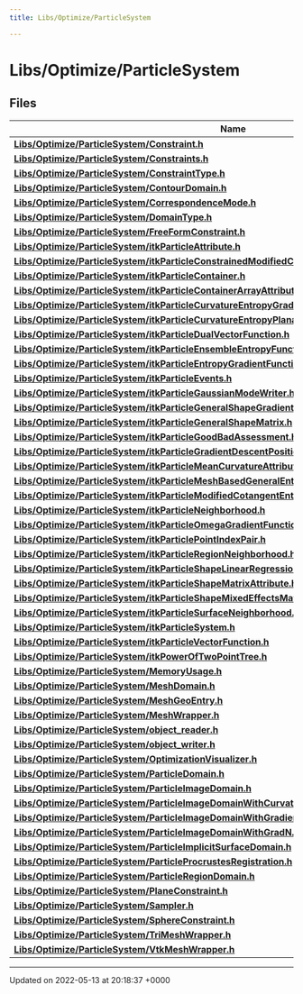 ```yaml
---
title: Libs/Optimize/ParticleSystem

---
```


# Libs/Optimize/ParticleSystem



## Files

| Name           |
| -------------- |
| **[Libs/Optimize/ParticleSystem/Constraint.h](../Files/Constraint_8h.md#file-constraint.h)**  |
| **[Libs/Optimize/ParticleSystem/Constraints.h](../Files/Constraints_8h.md#file-constraints.h)**  |
| **[Libs/Optimize/ParticleSystem/ConstraintType.h](../Files/ConstraintType_8h.md#file-constrainttype.h)**  |
| **[Libs/Optimize/ParticleSystem/ContourDomain.h](../Files/ContourDomain_8h.md#file-contourdomain.h)**  |
| **[Libs/Optimize/ParticleSystem/CorrespondenceMode.h](../Files/CorrespondenceMode_8h.md#file-correspondencemode.h)**  |
| **[Libs/Optimize/ParticleSystem/DomainType.h](../Files/DomainType_8h.md#file-domaintype.h)**  |
| **[Libs/Optimize/ParticleSystem/FreeFormConstraint.h](../Files/FreeFormConstraint_8h.md#file-freeformconstraint.h)**  |
| **[Libs/Optimize/ParticleSystem/itkParticleAttribute.h](../Files/itkParticleAttribute_8h.md#file-itkparticleattribute.h)**  |
| **[Libs/Optimize/ParticleSystem/itkParticleConstrainedModifiedCotangentEntropyGradientFunction.h](../Files/itkParticleConstrainedModifiedCotangentEntropyGradientFunction_8h.md#file-itkparticleconstrainedmodifiedcotangententropygradientfunction.h)**  |
| **[Libs/Optimize/ParticleSystem/itkParticleContainer.h](../Files/itkParticleContainer_8h.md#file-itkparticlecontainer.h)**  |
| **[Libs/Optimize/ParticleSystem/itkParticleContainerArrayAttribute.h](../Files/itkParticleContainerArrayAttribute_8h.md#file-itkparticlecontainerarrayattribute.h)**  |
| **[Libs/Optimize/ParticleSystem/itkParticleCurvatureEntropyGradientFunction.h](../Files/itkParticleCurvatureEntropyGradientFunction_8h.md#file-itkparticlecurvatureentropygradientfunction.h)**  |
| **[Libs/Optimize/ParticleSystem/itkParticleCurvatureEntropyPlanarConstraint.h](../Files/itkParticleCurvatureEntropyPlanarConstraint_8h.md#file-itkparticlecurvatureentropyplanarconstraint.h)**  |
| **[Libs/Optimize/ParticleSystem/itkParticleDualVectorFunction.h](../Files/itkParticleDualVectorFunction_8h.md#file-itkparticledualvectorfunction.h)**  |
| **[Libs/Optimize/ParticleSystem/itkParticleEnsembleEntropyFunction.h](../Files/itkParticleEnsembleEntropyFunction_8h.md#file-itkparticleensembleentropyfunction.h)**  |
| **[Libs/Optimize/ParticleSystem/itkParticleEntropyGradientFunction.h](../Files/itkParticleEntropyGradientFunction_8h.md#file-itkparticleentropygradientfunction.h)**  |
| **[Libs/Optimize/ParticleSystem/itkParticleEvents.h](../Files/itkParticleEvents_8h.md#file-itkparticleevents.h)**  |
| **[Libs/Optimize/ParticleSystem/itkParticleGaussianModeWriter.h](../Files/itkParticleGaussianModeWriter_8h.md#file-itkparticlegaussianmodewriter.h)**  |
| **[Libs/Optimize/ParticleSystem/itkParticleGeneralShapeGradientMatrix.h](../Files/itkParticleGeneralShapeGradientMatrix_8h.md#file-itkparticlegeneralshapegradientmatrix.h)**  |
| **[Libs/Optimize/ParticleSystem/itkParticleGeneralShapeMatrix.h](../Files/itkParticleGeneralShapeMatrix_8h.md#file-itkparticlegeneralshapematrix.h)**  |
| **[Libs/Optimize/ParticleSystem/itkParticleGoodBadAssessment.h](../Files/itkParticleGoodBadAssessment_8h.md#file-itkparticlegoodbadassessment.h)**  |
| **[Libs/Optimize/ParticleSystem/itkParticleGradientDescentPositionOptimizer.h](../Files/itkParticleGradientDescentPositionOptimizer_8h.md#file-itkparticlegradientdescentpositionoptimizer.h)**  |
| **[Libs/Optimize/ParticleSystem/itkParticleMeanCurvatureAttribute.h](../Files/itkParticleMeanCurvatureAttribute_8h.md#file-itkparticlemeancurvatureattribute.h)**  |
| **[Libs/Optimize/ParticleSystem/itkParticleMeshBasedGeneralEntropyGradientFunction.h](../Files/itkParticleMeshBasedGeneralEntropyGradientFunction_8h.md#file-itkparticlemeshbasedgeneralentropygradientfunction.h)**  |
| **[Libs/Optimize/ParticleSystem/itkParticleModifiedCotangentEntropyGradientFunction.h](../Files/itkParticleModifiedCotangentEntropyGradientFunction_8h.md#file-itkparticlemodifiedcotangententropygradientfunction.h)**  |
| **[Libs/Optimize/ParticleSystem/itkParticleNeighborhood.h](../Files/itkParticleNeighborhood_8h.md#file-itkparticleneighborhood.h)**  |
| **[Libs/Optimize/ParticleSystem/itkParticleOmegaGradientFunction.h](../Files/itkParticleOmegaGradientFunction_8h.md#file-itkparticleomegagradientfunction.h)**  |
| **[Libs/Optimize/ParticleSystem/itkParticlePointIndexPair.h](../Files/itkParticlePointIndexPair_8h.md#file-itkparticlepointindexpair.h)**  |
| **[Libs/Optimize/ParticleSystem/itkParticleRegionNeighborhood.h](../Files/itkParticleRegionNeighborhood_8h.md#file-itkparticleregionneighborhood.h)**  |
| **[Libs/Optimize/ParticleSystem/itkParticleShapeLinearRegressionMatrixAttribute.h](../Files/itkParticleShapeLinearRegressionMatrixAttribute_8h.md#file-itkparticleshapelinearregressionmatrixattribute.h)**  |
| **[Libs/Optimize/ParticleSystem/itkParticleShapeMatrixAttribute.h](../Files/itkParticleShapeMatrixAttribute_8h.md#file-itkparticleshapematrixattribute.h)**  |
| **[Libs/Optimize/ParticleSystem/itkParticleShapeMixedEffectsMatrixAttribute.h](../Files/itkParticleShapeMixedEffectsMatrixAttribute_8h.md#file-itkparticleshapemixedeffectsmatrixattribute.h)**  |
| **[Libs/Optimize/ParticleSystem/itkParticleSurfaceNeighborhood.h](../Files/itkParticleSurfaceNeighborhood_8h.md#file-itkparticlesurfaceneighborhood.h)**  |
| **[Libs/Optimize/ParticleSystem/itkParticleSystem.h](../Files/itkParticleSystem_8h.md#file-itkparticlesystem.h)**  |
| **[Libs/Optimize/ParticleSystem/itkParticleVectorFunction.h](../Files/itkParticleVectorFunction_8h.md#file-itkparticlevectorfunction.h)**  |
| **[Libs/Optimize/ParticleSystem/itkPowerOfTwoPointTree.h](../Files/itkPowerOfTwoPointTree_8h.md#file-itkpoweroftwopointtree.h)**  |
| **[Libs/Optimize/ParticleSystem/MemoryUsage.h](../Files/MemoryUsage_8h.md#file-memoryusage.h)**  |
| **[Libs/Optimize/ParticleSystem/MeshDomain.h](../Files/MeshDomain_8h.md#file-meshdomain.h)**  |
| **[Libs/Optimize/ParticleSystem/MeshGeoEntry.h](../Files/MeshGeoEntry_8h.md#file-meshgeoentry.h)**  |
| **[Libs/Optimize/ParticleSystem/MeshWrapper.h](../Files/MeshWrapper_8h.md#file-meshwrapper.h)**  |
| **[Libs/Optimize/ParticleSystem/object_reader.h](../Files/object__reader_8h.md#file-object-reader.h)**  |
| **[Libs/Optimize/ParticleSystem/object_writer.h](../Files/object__writer_8h.md#file-object-writer.h)**  |
| **[Libs/Optimize/ParticleSystem/OptimizationVisualizer.h](../Files/OptimizationVisualizer_8h.md#file-optimizationvisualizer.h)**  |
| **[Libs/Optimize/ParticleSystem/ParticleDomain.h](../Files/ParticleDomain_8h.md#file-particledomain.h)**  |
| **[Libs/Optimize/ParticleSystem/ParticleImageDomain.h](../Files/ParticleImageDomain_8h.md#file-particleimagedomain.h)**  |
| **[Libs/Optimize/ParticleSystem/ParticleImageDomainWithCurvature.h](../Files/ParticleImageDomainWithCurvature_8h.md#file-particleimagedomainwithcurvature.h)**  |
| **[Libs/Optimize/ParticleSystem/ParticleImageDomainWithGradients.h](../Files/ParticleImageDomainWithGradients_8h.md#file-particleimagedomainwithgradients.h)**  |
| **[Libs/Optimize/ParticleSystem/ParticleImageDomainWithGradN.h](../Files/ParticleImageDomainWithGradN_8h.md#file-particleimagedomainwithgradn.h)**  |
| **[Libs/Optimize/ParticleSystem/ParticleImplicitSurfaceDomain.h](../Files/ParticleImplicitSurfaceDomain_8h.md#file-particleimplicitsurfacedomain.h)**  |
| **[Libs/Optimize/ParticleSystem/ParticleProcrustesRegistration.h](../Files/ParticleProcrustesRegistration_8h.md#file-particleprocrustesregistration.h)**  |
| **[Libs/Optimize/ParticleSystem/ParticleRegionDomain.h](../Files/ParticleRegionDomain_8h.md#file-particleregiondomain.h)**  |
| **[Libs/Optimize/ParticleSystem/PlaneConstraint.h](../Files/PlaneConstraint_8h.md#file-planeconstraint.h)**  |
| **[Libs/Optimize/ParticleSystem/Sampler.h](../Files/Sampler_8h.md#file-sampler.h)**  |
| **[Libs/Optimize/ParticleSystem/SphereConstraint.h](../Files/SphereConstraint_8h.md#file-sphereconstraint.h)**  |
| **[Libs/Optimize/ParticleSystem/TriMeshWrapper.h](../Files/TriMeshWrapper_8h.md#file-trimeshwrapper.h)**  |
| **[Libs/Optimize/ParticleSystem/VtkMeshWrapper.h](../Files/VtkMeshWrapper_8h.md#file-vtkmeshwrapper.h)**  |






-------------------------------

Updated on 2022-05-13 at 20:18:37 +0000
